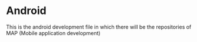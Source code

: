 # Android
This is the android development file in which there will  be the repositories of MAP (Mobile application development)
